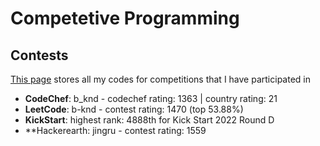 # Competetive Programming
## Contests

[This page](/contest) stores all my codes for competitions that I have participated in

- **CodeChef**: b_knd - codechef rating: 1363 | country rating: 21
- **LeetCode**: b-knd - contest rating: 1470 (top 53.88%)
- **KickStart**: highest rank: 4888th for Kick Start 2022 Round D 
- **Hackerearth: jingru - contest rating: 1559
